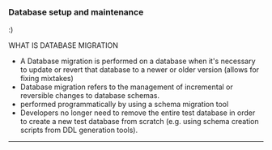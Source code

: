 ### Database setup and maintenance ###

:)


WHAT IS DATABASE MIGRATION 


- A Database migration is performed on a database when it's necessary to update or revert that database to a newer or older version (allows for fixing mixtakes)
- Database migration refers to the management of incremental or reversible changes to database schemas. 
- performed programmatically by using a schema migration tool
- Developers no longer need to remove the entire test database in order to create a new test database from scratch (e.g. using schema creation scripts from DDL generation tools). 
___
